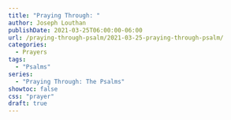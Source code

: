 ```yaml
---
title: "Praying Through: "
author: Joseph Louthan
publishDate: 2021-03-25T06:00:00-06:00
url: /praying-through-psalm/2021-03-25-praying-through-psalm/
categories:
  - Prayers
tags:
  - "Psalms"
series:
  - "Praying Through: The Psalms"
showtoc: false
css: "prayer"
draft: true
---
```

<div style="font-variant: small-caps;">

</div>

```text

```
